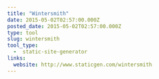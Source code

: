 ```yaml
---
title: "Wintersmith"
date: 2015-05-02T02:57:00.000Z
posted_date: 2015-05-02T02:57:00.000Z
type: tool
slug: wintersmith
tool_type: 
  -  static-site-generator
links:
  website: http://www.staticgen.com/wintersmith
---
```






